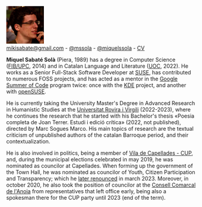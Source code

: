 <img src="/images/me.jpeg" alt="Miquel's picture" id="image-profile" title="This is me some years ago..." width="100" height="100">

<div class="info">
    <a href="mailto:mikisabate@gmail.com"><i class="fa fa-envelope"></i> mikisabate@gmail.com</a> -
    <a href="https://github.com/mssola"><i class="fa fa-github"></i> @mssola</a> -
    <a href="https://twitter.com/miquelssola"><i class="fa fa-twitter"></i> @miquelssola</a> -
    <a href="/en/about/cv"><i class="fa fa-address-card-o"></i> CV</a>
</div>

**Miquel Sabaté Solà** (Piera, 1989) has a degree in Computer Science
([FIB/UPC](https://www.fib.upc.edu/en), 2014) and in Catalan Language and
Literature ([UOC](https://www.uoc.edu/portal/en/index.html), 2022). He works as
a Senior Full-Stack Software Developer at [SUSE](https://www.suse.com/), has
contributed to numerous FOSS projects, and has acted as a mentor in the [Google
Summer of Code](https://summerofcode.withgoogle.com/) program twice: once with
the [KDE](https://kde.org/) project, and another with
[openSUSE](https://www.opensuse.org/).

He is currently taking the University Master's Degree in Advanced Research in
Humanistic Studies at the [Universitat Rovira i
Virgili](https://www.urv.cat/ca/) (2022-2023), where he continues the research
that he started with his Bachelor's thesis «Poesia completa de Joan Terrer.
Estudi i edició crítica» (2022, not published), directed by Marc Sogues Marco.
His main topics of research are the textual criticism of unpublished authors of
the catalan Barroque period, and their contextualization.

He is also involved in politics, being a member of [Vila de Capellades -
CUP](http://viladecapellades.cat/), and, during the municipal elections
celebrated in may 2019, he was nominated as councilor at Capellades. When
forming up the government of the Town Hall, he was nominated as councilor of
Youth, Citizen Participation and Transparency; which he [later
renounced](http://viladecapellades.cat/noticia/309/comunicat-de-vila-de-capellades-cup-en-relacio-a-la-sortida-del-govern)
in march 2023. Moreover, in october 2020, he also took the position of councilor
at the [Consell Comarcal de l'Anoia](https://www.anoia.cat/) from
representatives that left office early, being also a spokesman there for the CUP
party until 2023 (end of the term).

